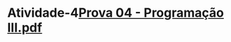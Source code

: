 # Atividade-4[Prova 04 - Programação III.pdf](https://github.com/user-attachments/files/15687686/Prova.04.-.Programacao.III.pdf)
